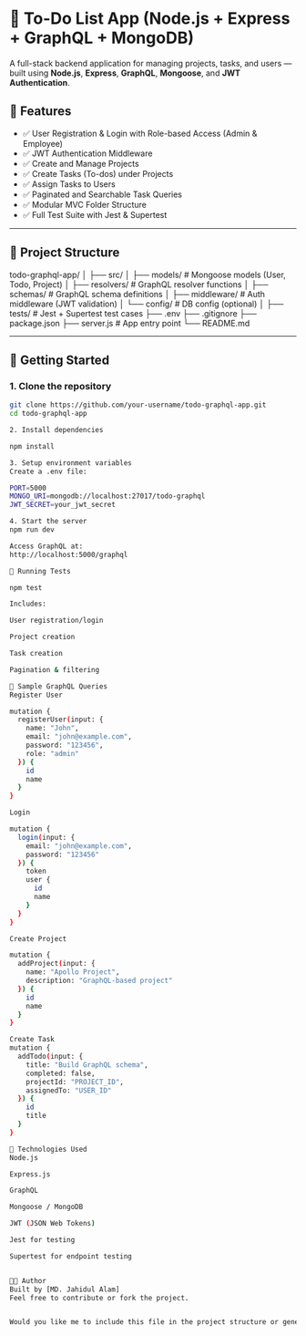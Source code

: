 # 📝 To-Do List App (Node.js + Express + GraphQL + MongoDB)

A full-stack backend application for managing projects, tasks, and users — built using **Node.js**, **Express**, **GraphQL**, **Mongoose**, and **JWT Authentication**.

## 🔧 Features

- ✅ User Registration & Login with Role-based Access (Admin & Employee)
- ✅ JWT Authentication Middleware
- ✅ Create and Manage Projects
- ✅ Create Tasks (To-dos) under Projects
- ✅ Assign Tasks to Users
- ✅ Paginated and Searchable Task Queries
- ✅ Modular MVC Folder Structure
- ✅ Full Test Suite with Jest & Supertest

---

## 📁 Project Structure


todo-graphql-app/
│
├── src/
│ ├── models/ # Mongoose models (User, Todo, Project)
│ ├── resolvers/ # GraphQL resolver functions
│ ├── schemas/ # GraphQL schema definitions
│ ├── middleware/ # Auth middleware (JWT validation)
│ └── config/ # DB config (optional)
│
├── tests/ # Jest + Supertest test cases
├── .env
├── .gitignore
├── package.json
├── server.js # App entry point
└── README.md


---

## 🚀 Getting Started

### 1. Clone the repository

```bash
git clone https://github.com/your-username/todo-graphql-app.git
cd todo-graphql-app

2. Install dependencies

npm install

3. Setup environment variables
Create a .env file:

PORT=5000
MONGO_URI=mongodb://localhost:27017/todo-graphql
JWT_SECRET=your_jwt_secret

4. Start the server
npm run dev

Access GraphQL at:
http://localhost:5000/graphql

🧪 Running Tests

npm test

Includes:

User registration/login

Project creation

Task creation

Pagination & filtering

📌 Sample GraphQL Queries
Register User

mutation {
  registerUser(input: {
    name: "John",
    email: "john@example.com",
    password: "123456",
    role: "admin"
  }) {
    id
    name
  }
}

Login

mutation {
  login(input: {
    email: "john@example.com",
    password: "123456"
  }) {
    token
    user {
      id
      name
    }
  }
}

Create Project

mutation {
  addProject(input: {
    name: "Apollo Project",
    description: "GraphQL-based project"
  }) {
    id
    name
  }
}

Create Task
mutation {
  addTodo(input: {
    title: "Build GraphQL schema",
    completed: false,
    projectId: "PROJECT_ID",
    assignedTo: "USER_ID"
  }) {
    id
    title
  }
}

📌 Technologies Used
Node.js

Express.js

GraphQL

Mongoose / MongoDB

JWT (JSON Web Tokens)

Jest for testing

Supertest for endpoint testing


🧑‍💻 Author
Built by [MD. Jahidul Alam]
Feel free to contribute or fork the project.


Would you like me to include this file in the project structure or generate the ZIP with everything configured and ready to run?
